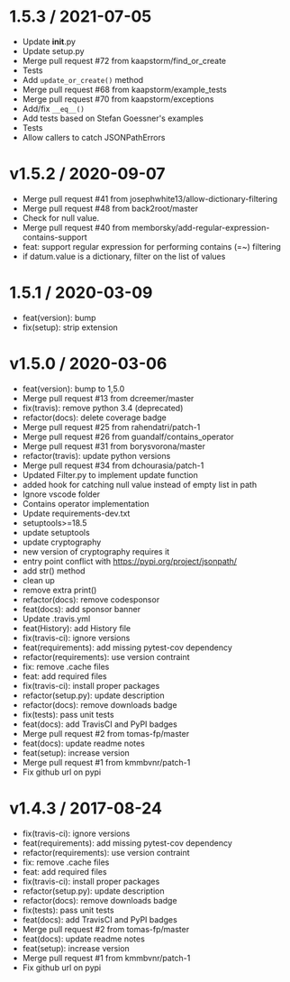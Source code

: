 
1.5.3 / 2021-07-05
==================

  * Update __init__.py
  * Update setup.py
  * Merge pull request #72 from kaapstorm/find_or_create
  * Tests
  * Add `update_or_create()` method
  * Merge pull request #68 from kaapstorm/example_tests
  * Merge pull request #70 from kaapstorm/exceptions
  * Add/fix `__eq__()`
  * Add tests based on Stefan Goessner's examples
  * Tests
  * Allow callers to catch JSONPathErrors

v1.5.2 / 2020-09-07
===================

  * Merge pull request #41 from josephwhite13/allow-dictionary-filtering
  * Merge pull request #48 from back2root/master
  * Check for null value.
  * Merge pull request #40 from memborsky/add-regular-expression-contains-support
  * feat: support regular expression for performing contains (=~) filtering
  * if datum.value is a dictionary, filter on the list of values

1.5.1 / 2020-03-09
==================

  * feat(version): bump
  * fix(setup): strip extension

v1.5.0 / 2020-03-06
===================

  * feat(version): bump to 1,5.0
  * Merge pull request #13 from dcreemer/master
  * fix(travis): remove python 3.4 (deprecated)
  * refactor(docs): delete coverage badge
  * Merge pull request #25 from rahendatri/patch-1
  * Merge pull request #26 from guandalf/contains_operator
  * Merge pull request #31 from borysvorona/master
  * refactor(travis): update python versions
  * Merge pull request #34 from dchourasia/patch-1
  * Updated Filter.py to implement update function
  * added hook for catching null value instead of empty list in path
  * Ignore vscode folder
  * Contains operator implementation
  * Update requirements-dev.txt
  * setuptools>=18.5
  * update setuptools
  * update cryptography
  * new version of cryptography requires it
  * entry point conflict with https://pypi.org/project/jsonpath/
  * add str() method
  * clean up
  * remove extra print()
  * refactor(docs): remove codesponsor
  * feat(docs): add sponsor banner
  * Update .travis.yml
  * feat(History): add History file
  * fix(travis-ci): ignore versions
  * feat(requirements): add missing pytest-cov dependency
  * refactor(requirements): use version contraint
  * fix: remove .cache files
  * feat: add required files
  * fix(travis-ci): install proper packages
  * refactor(setup.py): update description
  * refactor(docs): remove downloads badge
  * fix(tests): pass unit tests
  * feat(docs): add TravisCI and PyPI badges
  * Merge pull request #2 from tomas-fp/master
  * feat(docs): update readme notes
  * feat(setup): increase version
  * Merge pull request #1 from kmmbvnr/patch-1
  * Fix github url on pypi

v1.4.3 / 2017-08-24
===================

  * fix(travis-ci): ignore versions
  * feat(requirements): add missing pytest-cov dependency
  * refactor(requirements): use version contraint
  * fix: remove .cache files
  * feat: add required files
  * fix(travis-ci): install proper packages
  * refactor(setup.py): update description
  * refactor(docs): remove downloads badge
  * fix(tests): pass unit tests
  * feat(docs): add TravisCI and PyPI badges
  * Merge pull request #2 from tomas-fp/master
  * feat(docs): update readme notes
  * feat(setup): increase version
  * Merge pull request #1 from kmmbvnr/patch-1
  * Fix github url on pypi
